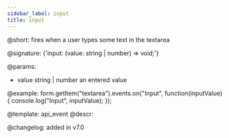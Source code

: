 ```yaml
---
sidebar_label: input
title: input
---          
```


@short: fires when a user types some text in the textarea

@signature: {'input: (value: string | number) => void;'} 

@params:
- value        string | number  an entered value

@example:
form.getItem("textarea").events.on("Input", function(inputValue) {
    console.log("Input", inputValue);
});

@template: api_event
@descr:

@changelog: added in v7.0
